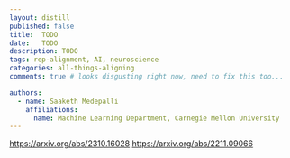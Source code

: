 ```yaml
---
layout: distill
published: false
title:  TODO
date:   TODO
description: TODO
tags: rep-alignment, AI, neuroscience
categories: all-things-aligning
comments: true # looks disgusting right now, need to fix this too...

authors:
  - name: Saaketh Medepalli
    affiliations: 
      name: Machine Learning Department, Carnegie Mellon University
---
```



https://arxiv.org/abs/2310.16028
https://arxiv.org/abs/2211.09066